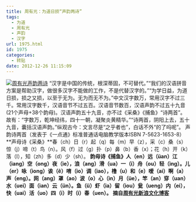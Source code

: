```yaml
---
title: 周有光：为道日损“声韵两诗”
tags:
  - 为道
  - 周有光
  - 声韵
  - 汉字
url: 1975.html
id: 1975
categories:
  - 转贴
date: 2012-12-26 11:15:09
---
```


[![](http://photo.guolaijie.com/rooufer/uploads/2012/12/周有光声韵两诗.jpg "周有光声韵两诗")](http://photo.guolaijie.com/rooufer/uploads/2012/12/周有光声韵两诗.jpg) “汉字是中国的传统，根深蒂固，不可替代。”“我们的汉语拼音方案是帮助汉字，做很多汉字不能做的工作，不是代替汉字的。”“为学日益，为道日损，损之又损，以至于无为。无为而无不为。”中文汉字数万，常用汉字不过三千。常用汉字数千，汉语音节不过五百。汉语音节数百，汉语声韵不过五十九音(21个声母+38个韵母)。汉语声韵五十九音，亦不过《采桑》《捕鱼》“诗两首”。故有：“字数万，乾坤经纬，四十一朝，凝聚炎黄精华。”“诗两首，阴阳上去，五十九音，囊括汉语声韵。”纵观古今：文言尽是“之乎者也”，白话不外“的了吗呢”。 声韵诗两首（发表于《一点通》标准普通话电脑教学版本ISBN 7-5623-1653-8） **声母诗《采桑》**春（ch）日（r）起（q）每（m）早（z），采（c）桑（s）惊（j）啼（t）鸟（n）。风（f）过（g）扑（p）鼻（b）香（x）；花（h）开（k）落（l），知（zh）多（d）少（sh）。 **韵母诗《捕鱼》**人（en）远（üan）江（iang）空（ong）夜（ie），浪（ang）滑（ua）一（i）舟（ou）轻（ing）。儿（er）咏（iong）诶（ê）唷（io）调（iao），橹（u）和（e）嗳（ai）啊（a）声（eng）。网（ang）罩（ao）波（o）心（in）月（üe），竿（an）穿（uan）水（uei）面（ian）云（ün）。鱼（ü）虾（ia）留（iou）瓮（ueng）内（ei），快（uai）活（uo）四（i）时（i）春（uen）。 摘自**[周有光新浪文化博客](http://blog.sina.com.cn/s/blog_69f367410100jtci.html "周有光“声韵两诗”")**